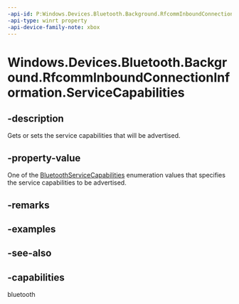 ```yaml
---
-api-id: P:Windows.Devices.Bluetooth.Background.RfcommInboundConnectionInformation.ServiceCapabilities
-api-type: winrt property
-api-device-family-note: xbox
---
```


<!-- Property syntax
public Windows.Devices.Bluetooth.BluetoothServiceCapabilities ServiceCapabilities { get;  set; }
-->

# Windows.Devices.Bluetooth.Background.RfcommInboundConnectionInformation.ServiceCapabilities

## -description
Gets or sets the service capabilities that will be advertised.

## -property-value
One of the [BluetoothServiceCapabilities](../windows.devices.bluetooth/bluetoothservicecapabilities.md) enumeration values that specifies the service capabilities to be advertised.

## -remarks

## -examples

## -see-also

## -capabilities
bluetooth
